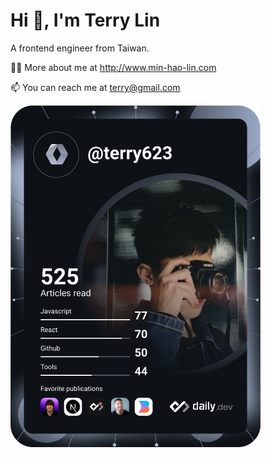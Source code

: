 # Hi 👋, I'm Terry Lin

A frontend engineer from Taiwan.

👨‍💻 More about me at http://www.min-hao-lin.com

📫 You can reach me at terry@gmail.com

<a href="https://app.daily.dev/terry623"><img src="https://github.com/terry623/terry623/blob/main/devcard.svg" width="400" alt="Terry Lin's Dev Card"/></a>

